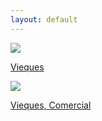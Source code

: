 ```yaml
---
layout: default
---
```


<div class="preview-panel">
	<a href="/Edweb/2015/10/28/Vieques-residencial/">
		<img class="preview-images" src="/Edweb/Propiedades/venta/vieques residencial-comercial/Vieques residencial/IMG_4777.JPG">
		<p>Vieques</p>
	</a>
</div>
<div class="preview-panel">
	<a href="/Edweb/2015/10/29/vieques,-comercial/">
		<img class="preview-images" src="/Edweb/Propiedades/venta/vieques residencial-comercial/Vieques comercial/1.jpg">
		<p>Vieques, Comercial</p>
	</a>
</div>

